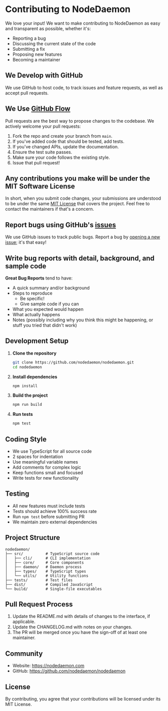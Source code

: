 # Contributing to NodeDaemon

We love your input! We want to make contributing to NodeDaemon as easy and transparent as possible, whether it's:

- Reporting a bug
- Discussing the current state of the code
- Submitting a fix
- Proposing new features
- Becoming a maintainer

## We Develop with GitHub

We use GitHub to host code, to track issues and feature requests, as well as accept pull requests.

## We Use [GitHub Flow](https://guides.github.com/introduction/flow/index.html)

Pull requests are the best way to propose changes to the codebase. We actively welcome your pull requests:

1. Fork the repo and create your branch from `main`.
2. If you've added code that should be tested, add tests.
3. If you've changed APIs, update the documentation.
4. Ensure the test suite passes.
5. Make sure your code follows the existing style.
6. Issue that pull request!

## Any contributions you make will be under the MIT Software License

In short, when you submit code changes, your submissions are understood to be under the same [MIT License](LICENSE) that covers the project. Feel free to contact the maintainers if that's a concern.

## Report bugs using GitHub's [issues](https://github.com/nodedaemon/nodedaemon/issues)

We use GitHub issues to track public bugs. Report a bug by [opening a new issue](https://github.com/nodedaemon/nodedaemon/issues/new); it's that easy!

## Write bug reports with detail, background, and sample code

**Great Bug Reports** tend to have:

- A quick summary and/or background
- Steps to reproduce
  - Be specific!
  - Give sample code if you can
- What you expected would happen
- What actually happens
- Notes (possibly including why you think this might be happening, or stuff you tried that didn't work)

## Development Setup

1. **Clone the repository**
   ```bash
   git clone https://github.com/nodedaemon/nodedaemon.git
   cd nodedaemon
   ```

2. **Install dependencies**
   ```bash
   npm install
   ```

3. **Build the project**
   ```bash
   npm run build
   ```

4. **Run tests**
   ```bash
   npm test
   ```

## Coding Style

- We use TypeScript for all source code
- 2 spaces for indentation
- Use meaningful variable names
- Add comments for complex logic
- Keep functions small and focused
- Write tests for new functionality

## Testing

- All new features must include tests
- Tests should achieve 100% success rate
- Run `npm test` before submitting PR
- We maintain zero external dependencies

## Project Structure

```
nodedaemon/
├── src/          # TypeScript source code
│   ├── cli/      # CLI implementation
│   ├── core/     # Core components
│   ├── daemon/   # Daemon process
│   ├── types/    # TypeScript types
│   └── utils/    # Utility functions
├── tests/        # Test files
├── dist/         # Compiled JavaScript
└── build/        # Single-file executables
```

## Pull Request Process

1. Update the README.md with details of changes to the interface, if applicable.
2. Update the CHANGELOG.md with notes on your changes.
3. The PR will be merged once you have the sign-off of at least one maintainer.

## Community

- Website: https://nodedaemon.com
- GitHub: https://github.com/nodedaemon/nodedaemon

## License

By contributing, you agree that your contributions will be licensed under its MIT License.